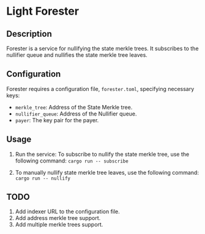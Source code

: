 # Light Forester

## Description

Forester is a service for nullifying the state merkle trees.
It subscribes to the nullifier queue and nullifies the state merkle tree leaves.

## Configuration

Forester requires a configuration file, `forester.toml`, specifying necessary keys:
- `merkle_tree`: Address of the State Merkle tree.
- `nullifier_queue`: Address of the Nullifier queue.
- `payer`: The key pair for the payer.

## Usage

1. Run the service:
To subscribe to nullify the state merkle tree, use the following command:
`cargo run -- subscribe`

2. To manually nullify state merkle tree leaves, use the following command:
`cargo run -- nullify`


## TODO

1. Add indexer URL to the configuration file.
2. Add address merkle tree support.
3. Add multiple merkle trees support.

